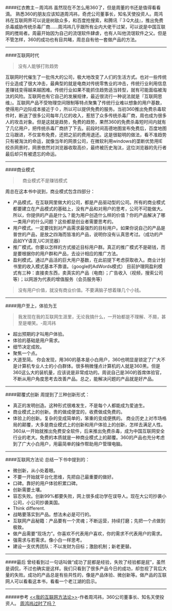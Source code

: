 ####红衣教主－周鸿祎
虽然现在不怎么用360了，但是周董的书还是值得看看滴。
熟悉360的朋友应该知道周鸿祎，奇虎公司董事长，知名天使投资人。周鸿祎在互联网界可以说是树敌众多，和百度抢搜索，和腾讯『３Q大战』，推出免费杀毒威胁传统杀毒厂商......周鸿祎几乎跟所有业内大佬干过架，可以说是中国互联网的搅局者。周最开始因为自己的流氓软件肆虐，也有人叫他流氓软件之父。但是不管怎样，360的成功也有目共睹，周总自有他一套做产品的方法。

____
####互联网时代
> 没有人能够打败趋势

互联网时代催生了一批伟大的公司，极大地改变了人们的生活方式。也对一些传统行业造成了很大冲击，最典型的就是电商对传统零售业的冲击，传统行业利用信息差赚钱变得越来越困难。传统行业如果不能抓住趋势适当转型，就有可能面临被淘汰的风险。互联网也有它自己的发展规律，最近很流行一种说法就是『互联网思维』。互联网产品不受物理空间限制等特点聚集了传统行业难以想象的用户基数，使得用户边际成本接近于０，所以可以提供免费的服务。当初360推出免费杀毒软件时，断送了很多公司每年几亿的收入，惹怒了众多传统杀毒厂商，周也成为很多人的攻击对象。但是这就是趋势，免费的趋势，果然360的免费杀毒短时间内就有了几亿用户，把传统杀毒厂商挤了下去。前段时间高德地图宣布免费后，百度地图立马跟进，不仅宣布免费，还把之前的费用退还。这是很聪明的做法，看不准趋势只有被淘汰的命运，就像当年的网景公司，在微软利用windows的垄断优势用IE绞杀网景时，网景依然对浏览器收取高价，最终被历史淘汰，这位浏览器的先行者最后却只有被遗忘的命运。
<!--more-->
____
####商业模式
>　商业模式不是赚钱模式

周总在这本书中说到，商业模式包含四部分：
- 产品模式。在互联网里做大的公司，都是产品驱动型的公司。所有的商业模式都要建立在产品模式的基础上，没有产品和对用户的思考，公司不可能做大。所以，你提供的产品是什么？能为用户创造什么样的价值？你的产品解决了哪一类用户的什么问题？这些都是创业者需要思考的。
- 用户模式。一定要找到对产品需求最强烈的目标用户。如果你说自己的产品是普世的产品，是放之四海而皆准的产品，说明你没有认真思考过。（成功的产品如YY语言,UC浏览器）
- 推广模式。你要以怎样的方式接近目标用户群。真正的推广模式不是砸钱，而是要根据你的用户群和产品，去设计相应的推广方法。
- 盈利模式。通过产品活的巨大用户基数，在此前提下考虑获取收入。商业计划书里的收入模式基本不靠谱。（google的AdWords模式）
  目前护理网盈利模式有三种：直接卖东西，卖真实的产品（电商）；广告收入（视频，搜索公司等）；以网游为代表的增值服务（会员服务等）

> 没有用户价值，就没有商业价值。不要满脑子想着赚几个小钱。

___
####用户至上，体验为王
> 我发现在我的互联网生涯里，无论我搞什么，一开始都是不理解、不屑，甚至是嘲笑。-周鸿祎

- 超出预期的才叫用户体验。
- 体验的基础是用户需求。
- 细节决定成败。
- 聚焦一个点。
- 大道至简。
你会发现，用360的基本是小白用户，360也明显是锁定了广大不是计算机专业人士的小白群体。很多稍微懂点计算机的人就是360黑。但是360这么大的装机量，应该说是非常成功的。周说自己是360的首席体验官，不断从用户角度思考去改善产品。总之，能解决问题的产品就是好产品。

___
####颠覆式创新
周提到了三种创新形式：
- 真正的发明创造。这种形式很难发生，不是每个人都能成为爱迪生。
- 商业模式上的创新。贵的做成便宜的，收费做成免费的。
- 体验上的创新。复杂的变成简单的，笨重的变成便携的。
商业历史上对市场格局的颠覆，大多是商业模式上的创新和用户体验上的创新，怎样去满足人性。360从一开始就推出免费安全软件，后来推出免费杀毒，成为中国互联网安全行业的老大。免费的本质就是一种商业模式上的颠覆。360的产品也充分考虑到了广大小白用户，用最简单的操作帮助用户管理电脑。

___
####互联网方法论
总结一下书中提到的：
- 微创新，从小处着眼。
- 不要一开始就平台化思维，先把自己最重要的做好。
- 口碑。靠好的用户体验积累口碑。
- 创新需要土壤。
- 容忍失败。创新99%都要失败，网上很多成功学在误导人。现在大公司抄袭小公司，小公司抄袭美国。
- Think different.
- 战略要落实到产品。想法未必是可行的。
- 互联网产品秘籍：产品要有一个灵魂；不断运营，持续打磨；先把一个点做到极致。
- 做产品需要“现场力”。你喜欢不代表用户喜欢，你的需求不代表用户的需求。
- 强需求与若需求。像小白一样思考。
- 建设一支优秀团队：不以发财为目标；激励机制；新老更替。

___
####最后
曾经看到过一句话叫做“成功了屁都是经验，失败了经验都是屁”，虽然是调侃，不过也确实是这样。我们只看到了很多产品今日的成功，却忽视了背后大量的失败。成功的产品总是有些共性的，像是产品体验、微创新等。做产品的互联网人可以看看这本书，看看一个老江湖的启示。

___
#####参考
[<<我的互联网方法论>>](http://book.douban.com/subject/25928983/)-作者周鸿祎，360公司董事长、知名天使投资人。
[周鸿祎过时了吗？](http://book.douban.com/review/6954077/)
